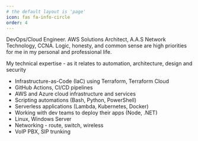 ```yaml
---
# the default layout is 'page'
icon: fas fa-info-circle
order: 4
---
```

DevOps/Cloud Engineer. AWS Solutions Architect, A.A.S Network Technology, CCNA. Logic, honesty, and common sense are high priorities for me in my personal and professional life.

My technical expertise - as it relates to automation, architecture, design and security
- Infrastructure-as-Code (IaC) using Terraform, Terraform Cloud
- GitHub Actions, CI/CD pipelines
- AWS and Azure cloud infrastructure and services
- Scripting automations (Bash, Python, PowerShell)
- Serverless applications (Lambda, Kubernetes, Docker)
- Working with dev teams to deploy their apps (Node, .NET)
- Linux, Windows Server
- Networking - route, switch, wireless
- VoIP PBX, SIP trunking